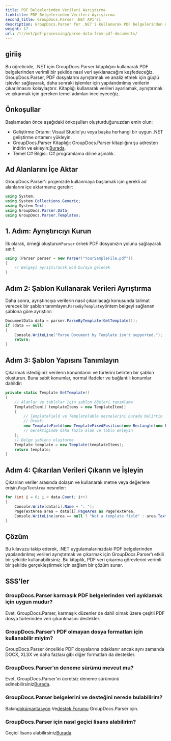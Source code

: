 ```yaml
---
title: PDF Belgelerinden Verileri Ayrıştırma
linktitle: PDF Belgelerinden Verileri Ayrıştırma
second_title: GroupDocs.Parser .NET API'si
description: GroupDocs.Parser for .NET'i kullanarak PDF belgelerinden nasıl veri ayıklayacağınızı öğrenin. PDF dosyalarını verimli bir şekilde ayrıştırmak ve işlemek için adım adım kılavuzumuzu izleyin.
weight: 17
url: /tr/net/pdf-processing/parse-data-from-pdf-documents/
---
```

## giriiş
Bu öğreticide, .NET için GroupDocs.Parser kitaplığını kullanarak PDF belgelerinden verimli bir şekilde nasıl veri ayıklanacağını keşfedeceğiz. GroupDocs.Parser, PDF dosyalarını ayrıştırmak ve analiz etmek için güçlü işlevler sağlayarak, daha sonraki işlemler için yapılandırılmış verilerin çıkarılmasını kolaylaştırır. Kitaplığı kullanarak verileri ayarlamak, ayrıştırmak ve çıkarmak için gereken temel adımları inceleyeceğiz.
## Önkoşullar
Başlamadan önce aşağıdaki önkoşulları oluşturduğunuzdan emin olun:
- Geliştirme Ortamı: Visual Studio'yu veya başka herhangi bir uygun .NET geliştirme ortamını yükleyin.
-  GroupDocs.Parser Kitaplığı: GroupDocs.Parser kitaplığını şu adresten indirin ve ekleyin:[Burada](https://releases.groupdocs.com/parser/net/).
- Temel C# Bilgisi: C# programlama diline aşinalık.

## Ad Alanlarını İçe Aktar
GroupDocs.Parser'ı projenizde kullanmaya başlamak için gerekli ad alanlarını içe aktarmanız gerekir:
```csharp
using System;
using System.Collections.Generic;
using System.Text;
using GroupDocs.Parser.Data;
using GroupDocs.Parser.Templates;
```
## 1. Adım: Ayrıştırıcıyı Kurun
 İlk olarak, örneği oluşturun`Parser` örnek PDF dosyanızın yolunu sağlayarak sınıf:
```csharp
using (Parser parser = new Parser("YourSampleFile.pdf"))
{
    // Belgeyi ayrıştıracak kod buraya gelecek
}
```
## Adım 2: Şablon Kullanarak Verileri Ayrıştırma
 Daha sonra, ayrıştırıcıya verilerin nasıl çıkarılacağı konusunda talimat verecek bir şablon tanımlayın.`ParseByTemplate`yöntem belgeyi sağlanan şablona göre ayrıştırır:
```csharp
DocumentData data = parser.ParseByTemplate(GetTemplate());
if (data == null)
{
    Console.WriteLine("Parse Document by Template isn't supported.");
    return;
}
```
## Adım 3: Şablon Yapısını Tanımlayın
Çıkarmak istediğiniz verilerin konumlarını ve türlerini belirten bir şablon oluşturun. Buna sabit konumlar, normal ifadeler ve bağlantılı konumlar dahildir:
```csharp
private static Template GetTemplate()
{
    // Alanlar ve tablolar için şablon öğeleri tanımlama
    TemplateItem[] templateItems = new TemplateItem[]
    {
        // TemplateField ve TemplateTable nesnelerini burada belirtin
        // Örnek:
        new TemplateField(new TemplateFixedPosition(new Rectangle(new Point(35, 135), new Size(100, 10))), "FromCompany"),
        // Gerektiğinde daha fazla alan ve tablo ekleyin
    };
    // Belge şablonu oluşturma
    Template template = new Template(templateItems);
    return template;
}
```
## Adım 4: Çıkarılan Verileri Çıkarın ve İşleyin
 Çıkarılan veriler arasında dolaşın ve kullanarak metne veya değerlere erişin.`PageTextArea` nesneler:
```csharp
for (int i = 0; i < data.Count; i++)
{
    Console.Write(data[i].Name + ": ");
    PageTextArea area = data[i].PageArea as PageTextArea;
    Console.WriteLine(area == null ? "Not a template field" : area.Text);
}
```

## Çözüm
Bu kılavuzu takip ederek, .NET uygulamalarınızdaki PDF belgelerinden yapılandırılmış verileri ayrıştırmak ve çıkarmak için GroupDocs.Parser'ı etkili bir şekilde kullanabilirsiniz. Bu kitaplık, PDF veri çıkarma görevlerini verimli bir şekilde gerçekleştirmek için sağlam bir çözüm sunar.
## SSS'ler
### GroupDocs.Parser karmaşık PDF belgelerinden veri ayıklamak için uygun mudur?
Evet, GroupDocs.Parser, karmaşık düzenler de dahil olmak üzere çeşitli PDF dosya türlerinden veri çıkarılmasını destekler.
### GroupDocs.Parser'ı PDF olmayan dosya formatları için kullanabilir miyim?
GroupDocs.Parser öncelikle PDF dosyalarına odaklanır ancak aynı zamanda DOCX, XLSX ve daha fazlası gibi diğer formatları da destekler.
### GroupDocs.Parser'ın deneme sürümü mevcut mu?
 Evet, GroupDocs.Parser'ın ücretsiz deneme sürümünü edinebilirsiniz[Burada](https://releases.groupdocs.com/).
### GroupDocs.Parser belgelerini ve desteğini nerede bulabilirim?
 Bakın[dokümantasyon](https://tutorials.groupdocs.com/parser/net/) Ve[destek Forumu](https://forum.groupdocs.com/c/parser/17) GroupDocs.Parser için.
### GroupDocs.Parser için nasıl geçici lisans alabilirim?
 Geçici lisans alabilirsiniz[Burada](https://purchase.groupdocs.com/temporary-license/).